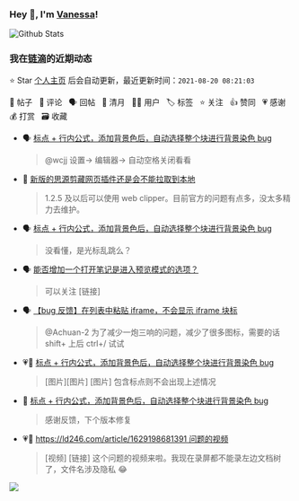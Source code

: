 ### Hey 👋, I'm [Vanessa](http://vanessa.b3log.org/)!

![Github Stats](https://github-readme-stats.vercel.app/api?username=Vanessa219&show_icons=true)

<!--events start -->

### 我在[链滴](https://ld246.com)的近期动态

⭐️ Star [个人主页](https://github.com/Vanessa219/Vanessa219) 后会自动更新，最近更新时间：`2021-08-20 08:21:03`

📝 帖子 &nbsp; 💬 评论 &nbsp; 🗣 回帖 &nbsp; 🌙 清月 &nbsp; 👨‍💻 用户 &nbsp; 🏷️ 标签 &nbsp; ⭐️ 关注 &nbsp; 👍 赞同 &nbsp; 💗 感谢 &nbsp; 💰 打赏 &nbsp; 🗃 收藏

* 🗣 [标点 + 行内公式，添加背景色后，自动选择整个块进行背景染色 bug](https://ld246.com/article/1629287233044/comment/1629378283236#comments)

  > @wcjj 设置-&gt; 编辑器-&gt; 自动空格关闭看看
* 💬 [新版的思源剪藏网页插件还是会不能拉取到本地](https://ld246.com/article/1629385626836/comment/1629386169486#comments)

  > 1.2.5 及以后可以使用 web clipper。目前官方的问题有点多，没太多精力去维护。
* 🗣 [标点 + 行内公式，添加背景色后，自动选择整个块进行背景染色 bug](https://ld246.com/article/1629287233044/comment/1629378283236#comments)

  > 没看懂，是光标乱跳么？
* 🗣 [能否增加一个打开笔记是进入预览模式的选项？](https://ld246.com/article/1616741855651/comment/1629349549364#comments)

  > 可以关注 [链接]
* 🗣 [【bug 反馈】在列表中粘贴 iframe，不会显示 iframe 块标](https://ld246.com/article/1629177798592/comment/1629192500451#comments)

  > @Achuan-2 为了减少一炮三响的问题，减少了很多图标，需要的话 shift+ 上后 ctrl+/ 试试
* 💗📝 [标点 + 行内公式，添加背景色后，自动选择整个块进行背景染色 bug](https://ld246.com/article/1629287233044)

  > [图片][图片] [图片] 包含标点则不会出现上述情况
* 💬 [标点 + 行内公式，添加背景色后，自动选择整个块进行背景染色 bug](https://ld246.com/article/1629287233044/comment/1629298963046#comments)

  > 感谢反馈，下个版本修复
* 💗📝 [https://ld246.com/article/1629198681391 问题的视频](https://ld246.com/article/1629214377537)

  > [视频] [链接] 这个问题的视频来啦。我现在录屏都不能录左边文档树了，文件名涉及隐私 😂


<!--events end -->

<a title="Hits" target="_blank" href="https://github.com/Vanessa219/Vanessa219"><img src="https://hits.b3log.org/Vanessa219/Vanessa219.svg"></a>
